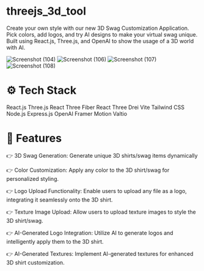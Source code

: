 # threejs_3d_tool
Create your own style with our new 3D Swag Customization Application. Pick colors, add logos, and try AI designs to make your virtual swag unique. Built using React.js, Three.js, and OpenAI to show the usage of a 3D world with AI.

![Screenshot (104)](https://github.com/Keerthana-r-venugopal/threejs_shop/assets/158607664/acccaadd-a148-4cc0-b967-f8ef4e37bca0)
![Screenshot (106)](https://github.com/Keerthana-r-venugopal/threejs_shop/assets/158607664/b51bb368-0624-42c8-acf1-b887bf831ee0)
![Screenshot (107)](https://github.com/Keerthana-r-venugopal/threejs_shop/assets/158607664/b11be53e-27b2-49ef-9eaa-9a9190fd4bd4)
![Screenshot (108)](https://github.com/Keerthana-r-venugopal/threejs_shop/assets/158607664/94a92082-6478-4e49-9be4-30228813f139)
# ⚙️ Tech Stack
React.js
Three.js
React Three Fiber
React Three Drei
Vite
Tailwind CSS
Node.js
Express.js
OpenAI
Framer Motion
Valtio
# 🔋 Features
👉 3D Swag Generation: Generate unique 3D shirts/swag items dynamically

👉 Color Customization: Apply any color to the 3D shirt/swag for personalized styling.

👉 Logo Upload Functionality: Enable users to upload any file as a logo, integrating it seamlessly onto the 3D shirt.

👉 Texture Image Upload: Allow users to upload texture images to style the 3D shirt/swag.

👉 AI-Generated Logo Integration: Utilize AI to generate logos and intelligently apply them to the 3D shirt.

👉 AI-Generated Textures: Implement AI-generated textures for enhanced 3D shirt customization.

